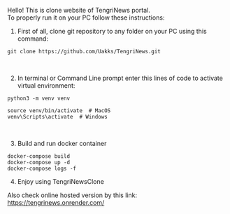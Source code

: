 Hello! This is clone website of TengriNews portal.<br>
To properly run it on your PC follow these instructions:

1. First of all, clone git repository to any folder on your PC using this command:
```
git clone https://github.com/Uakks/TengriNews.git
```
<br>

2. In terminal or Command Line prompt enter this lines of code to activate virtual environment:
```
python3 -m venv venv

source venv/bin/activate  # MacOS
venv\Scripts\activate  # Windows
```
<br>

3. Build and run docker container
```
docker-compose build
docker-compose up -d
docker-compose logs -f
```

4. Enjoy using TengriNewsClone

Also check online hosted version by this link: https://tengrinews.onrender.com/
